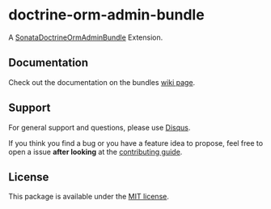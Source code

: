 # doctrine-orm-admin-bundle

A [SonataDoctrineOrmAdminBundle](https://github.com/sonata-project/SonataDoctrineOrmAdminBundle) Extension.


## Documentation

Check out the documentation on the bundles [wiki page](https://github.com/bruery/doctrine-orm-admin-bundle/wiki).

## Support

For general support and questions, please use [Disqus](https://thebruery.disq.us).

If you think you find a bug or you have a feature idea to propose, feel free to open a issue
**after looking** at the [contributing guide](CONTRIBUTING.md).

## License

This package is available under the [MIT license](LICENSE).
